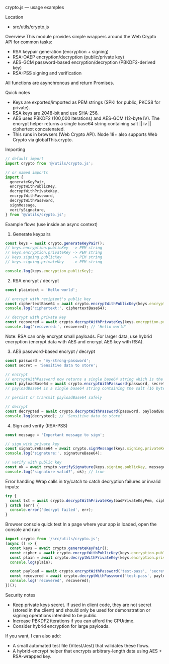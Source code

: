 crypto.js — usage examples

Location
- src/utils/crypto.js

Overview
This module provides simple wrappers around the Web Crypto API for common tasks:
- RSA keypair generation (encryption + signing)
- RSA-OAEP encryption/decryption (public/private key)
- AES-GCM password-based encryption/decryption (PBKDF2-derived key)
- RSA-PSS signing and verification

All functions are asynchronous and return Promises.

Quick notes
- Keys are exported/imported as PEM strings (SPKI for public, PKCS8 for private).
- RSA keys are 2048-bit and use SHA-256.
- AES uses PBKDF2 (100,000 iterations) and AES-GCM (12-byte IV). The encrypt helper returns a single base64 string containing salt || iv || ciphertext concatenated.
- This runs in browsers (Web Crypto API). Node 18+ also supports Web Crypto via globalThis.crypto.

Importing
```js
// default import
import crypto from '@/utils/crypto.js';

// or named imports
import {
  generateKeyPair,
  encryptWithPublicKey,
  decryptWithPrivateKey,
  encryptWithPassword,
  decryptWithPassword,
  signMessage,
  verifySignature,
} from '@/utils/crypto.js';
```

Example flows (use inside an async context)

1) Generate keypairs
```js
const keys = await crypto.generateKeyPair();
// keys.encryption.publicKey  -> PEM string
// keys.encryption.privateKey -> PEM string
// keys.signing.publicKey     -> PEM string
// keys.signing.privateKey    -> PEM string

console.log(keys.encryption.publicKey);
```

2) RSA encrypt / decrypt
```js
const plaintext = 'Hello world';

// encrypt with recipient's public key
const ciphertextBase64 = await crypto.encryptWithPublicKey(keys.encryption.publicKey, plaintext);
console.log('ciphertext:', ciphertextBase64);

// decrypt with private key
const recovered = await crypto.decryptWithPrivateKey(keys.encryption.privateKey, ciphertextBase64);
console.log('recovered:', recovered); // 'Hello world'
```

Note: RSA can only encrypt small payloads. For larger data, use hybrid encryption (encrypt data with AES and encrypt AES key with RSA).

3) AES password-based encrypt / decrypt
```js
const password = 'my-strong-password';
const secret = 'Sensitive data to store';

// encrypt
// encryptWithPassword now returns a single base64 string which is the concatenation: base64(salt || iv || ciphertext)
const payloadBase64 = await crypto.encryptWithPassword(password, secret);
// payloadBase64 is a single base64 string containing the salt (16 bytes) + iv (12 bytes) + ciphertext

// persist or transmit payloadBase64 safely

// decrypt
const decrypted = await crypto.decryptWithPassword(password, payloadBase64);
console.log(decrypted); // 'Sensitive data to store'
```

4) Sign and verify (RSA-PSS)
```js
const message = 'Important message to sign';

// sign with private key
const signatureBase64 = await crypto.signMessage(keys.signing.privateKey, message);
console.log('signature:', signatureBase64);

// verify with public key
const ok = await crypto.verifySignature(keys.signing.publicKey, message, signatureBase64);
console.log('signature valid?', ok); // true
```

Error handling
Wrap calls in try/catch to catch decryption failures or invalid inputs:
```js
try {
  const txt = await crypto.decryptWithPrivateKey(badPrivateKeyPem, cipher);
} catch (err) {
  console.error('decrypt failed', err);
}
```

Browser console quick test
In a page where your app is loaded, open the console and run:
```js
import crypto from '/src/utils/crypto.js';
(async () => {
  const keys = await crypto.generateKeyPair();
  const cipher = await crypto.encryptWithPublicKey(keys.encryption.publicKey, 'Hi');
  const plain = await crypto.decryptWithPrivateKey(keys.encryption.privateKey, cipher);
  console.log(plain);

  const payload = await crypto.encryptWithPassword('test-pass', 'secret');
  const recovered = await crypto.decryptWithPassword('test-pass', payload);
  console.log('recovered', recovered);
})();
```

Security notes
- Keep private keys secret. If used in client code, they are not secret (stored in the client) and should only be used for demonstration or signing operations intended to be public.
- Increase PBKDF2 iterations if you can afford the CPU/time.
- Consider hybrid encryption for large payloads.

If you want, I can also add:
- A small automated test file (Vitest/Jest) that validates these flows.
- A hybrid-encrypt helper that encrypts arbitrary-length data using AES + RSA-wrapped key.
